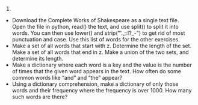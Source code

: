1. 
* Download the Complete Works of Shakespeare as a single text file. Open the file in python, read() the text, and use split() to split it into words. You can then use lower() and strip("'.,;:!?_-") to get rid of most punctuation and case. Use this list of words for the other exercises.
* Make a set of all words that start with z. Determine the length of the set. Make a set of all words that end in z. Make a union of the two sets, and determine its length.
* Make a dictionary where each word is a key and the value is the number of times that the given word appears in the text. How often do some common words like “and” and “the” appear?
* Using a dictionary comprehension, make a dictionary of only those words and their frequency where the frequency is over 1000. How many such words are there?